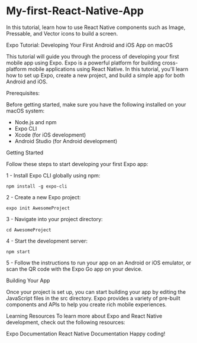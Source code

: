 # My-first-React-Native-App

In this tutorial, learn how to use React Native components such as Image, Pressable, and Vector icons to build a screen.

Expo Tutorial: Developing Your First Android and iOS App on macOS

This tutorial will guide you through the process of developing your first mobile app using Expo. Expo is a powerful platform for building cross-platform mobile applications using React Native. In this tutorial, you'll learn how to set up Expo, create a new project, and build a simple app for both Android and iOS.

Prerequisites:

Before getting started, make sure you have the following installed on your macOS system:

* Node.js and npm
* Expo CLI
* Xcode (for iOS development)
* Android Studio (for Android development)

 Getting Started
  
  Follow these steps to start developing your first Expo app:

1 - Install Expo CLI globally using npm:

```Copy code
npm install -g expo-cli
```

2 - Create a new Expo project: 

```copy code
expo init AwesomeProject
```

3 - Navigate into your project directory:

```Copy code
cd AwesomeProject
```

4 - Start the development server:

```Copy code
npm start
```

5 - Follow the instructions to run your app on an Android or iOS emulator, or scan the QR code with the Expo Go app on your device.

Building Your App

Once your project is set up, you can start building your app by editing the JavaScript files in the src directory. Expo provides a variety of pre-built components and APIs to help you create rich mobile experiences.

Learning Resources
To learn more about Expo and React Native development, check out the following resources:

Expo Documentation
React Native Documentation
Happy coding!
